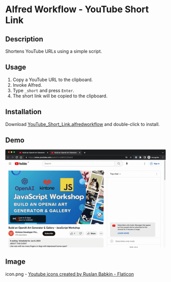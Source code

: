 # Alfred Workflow - YouTube Short Link

## Description
Shortens YouTube URLs using a simple script.

## Usage
1. Copy a YouTube URL to the clipboard.
1. Invoke Alfred.
1. Type `_short` and press `Enter`.
1. The short link will be copied to the clipboard.

## Installation
Download [YouTube_Short_Link.alfredworkflow](YouTube_Short_Link.alfredworkflow) and double-click to install.

## Demo

![Quick Demo Gif that shows copying a long YouTube Link and executing the YouTube Short Link Alfred Workflow results in an official YouTube short link](demo.gif)

## Image

icon.png - [Youtube icons created by Ruslan Babkin - Flaticon](https://www.flaticon.com/free-icons/youtube "youtube icons")
